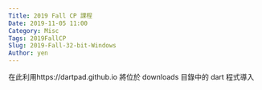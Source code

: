 ```yaml
---
Title: 2019 Fall CP 課程
Date: 2019-11-05 11:00
Category: Misc
Tags: 2019FallCP
Slug: 2019-Fall-32-bit-Windows
Author: yen
---
```


在此利用https://dartpad.github.io 將位於 downloads 目錄中的 dart 程式導入

<!-- PELICAN_END_SUMMARY -->

